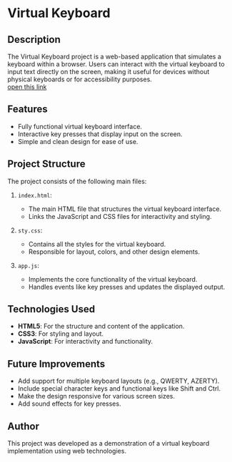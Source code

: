 # Virtual Keyboard

## Description
The Virtual Keyboard project is a web-based application that simulates a keyboard within a browser. Users can interact with the virtual keyboard to input text directly on the screen, making it useful for devices without physical keyboards or for accessibility purposes.</br>
<a href="https://kene19.github.io/Virtual-Keyboard/">open this link</a> 
## Features
- Fully functional virtual keyboard interface.
- Interactive key presses that display input on the screen.
- Simple and clean design for ease of use.

## Project Structure
The project consists of the following main files:

1. `index.html`:
   - The main HTML file that structures the virtual keyboard interface.
   - Links the JavaScript and CSS files for interactivity and styling.

2. `sty.css`:
   - Contains all the styles for the virtual keyboard.
   - Responsible for layout, colors, and other design elements.

3. `app.js`:
   - Implements the core functionality of the virtual keyboard.
   - Handles events like key presses and updates the displayed output.

## Technologies Used
- **HTML5**: For the structure and content of the application.
- **CSS3**: For styling and layout.
- **JavaScript**: For interactivity and functionality.

## Future Improvements
- Add support for multiple keyboard layouts (e.g., QWERTY, AZERTY).
- Include special character keys and functional keys like Shift and Ctrl.
- Make the design responsive for various screen sizes.
- Add sound effects for key presses.

## Author
This project was developed as a demonstration of a virtual keyboard implementation using web technologies.


